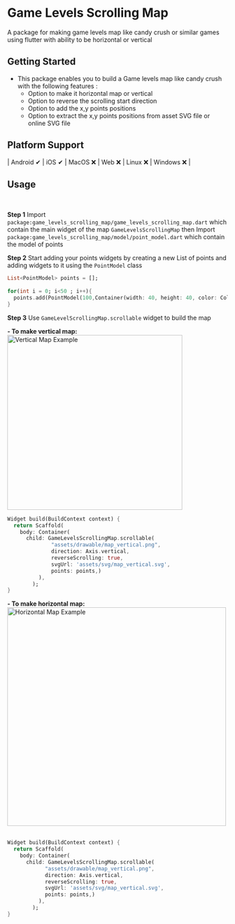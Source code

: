 # Game Levels Scrolling Map

A package for making game levels map like candy crush or similar games using flutter with ability to be horizontal or vertical

## Getting Started

* This package enables you to build a Game levels map like candy crush with the following features :
  - Option to make it horizontal map or vertical
  - Option to reverse the scrolling start direction
  - Option to add the x,y points positions
  - Option to extract the x,y points positions from asset SVG file or online SVG file

## Platform Support

| Android ✔ | iOS ✔ | MacOS ❌ ️| Web ❌️ | Linux ❌️ | Windows ❌ ️|

## Usage
<br>

**Step 1** Import `package:game_levels_scrolling_map/game_levels_scrolling_map.dart` which contain the main widget of the map `GameLevelsScrollingMap`
then Import `package:game_levels_scrolling_map/model/point_model.dart` which contain the model of points<br>

**Step 2** Start adding your points widgets by creating a new List of points and adding widgets to it using the `PointModel` class<br>

```dart
List<PointModel> points = [];
      
for(int i = 0; i<50 ; i++){
  points.add(PointModel(100,Container(width: 40, height: 40, color: Colors.red, child: Text("$i"))));
}
```

**Step 3** Use `GameLevelScrollingMap.scrollable` widget to build the map<br>

**- To make vertical map:**<br>
<img src="https://raw.githubusercontent.com/MohamedSayed9392/Game-Levels-Scrolling-Map/master/screenshots/screenshot_map_vertical.png" alt="Vertical Map Example" width="400"/><br>

```dart
Widget build(BuildContext context) {
  return Scaffold(
    body: Container(
      child: GameLevelsScrollingMap.scrollable(
              "assets/drawable/map_vertical.png",
              direction: Axis.vertical,
              reverseScrolling: true,
              svgUrl: 'assets/svg/map_vertical.svg',
              points: points,)
          ),
        );
}
```
**- To make horizontal map:**<br>
<img src="https://raw.githubusercontent.com/MohamedSayed9392/Game-Levels-Scrolling-Map/master/screenshots/screenshot_map_horizantal.png" alt="Horizontal Map Example" width="500"/><br><br>

```dart
Widget build(BuildContext context) {
  return Scaffold(
    body: Container(
      child: GameLevelsScrollingMap.scrollable(
            "assets/drawable/map_vertical.png",
            direction: Axis.vertical,
            reverseScrolling: true,
            svgUrl: 'assets/svg/map_vertical.svg',
            points: points,)
          ),
        );
}
```



